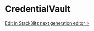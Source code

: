 # CredentialVault

[Edit in StackBlitz next generation editor ⚡️](https://stackblitz.com/~/github.com/Mcnoble1/CredentialVault)